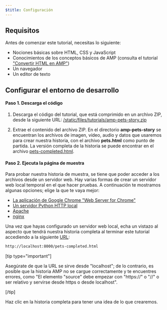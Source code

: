 ```yaml
---
$title: Configuración
---
```


## Requisitos

Antes de comenzar este tutorial, necesitas lo siguiente:

- Nociones básicas sobre HTML, CSS y JavaScript
- Conocimientos de los conceptos básicos de AMP (consulta el tutorial ["Convertir HTML en AMP"](../../../../documentation/guides-and-tutorials/start/converting/index.md))
- Un navegador
- Un editor de texto

## Configurar el entorno de desarrollo

#### Paso 1. Descarga el código

1.  Descarga el código del tutorial, que está comprimido en un archivo ZIP, desde la siguiente URL: <a href="/static/files/tutorials/amp-pets-story.zip">/static/files/tutorials/amp-pets-story.zip</a>

2. Extrae el contenido del archivo ZIP.  En el directorio **amp-pets-story** se encuentran los archivos de imagen, vídeo, audio y datos que usaremos para crear nuestra historia, con el archivo **pets.html** como punto de partida. La versión completa de la historia se puede encontrar en el archivo [pets-completed.html](https://github.com/ampproject/amp.dev/blob/legacy-master/tutorial_source/amp-pets-story/pets-completed.html).

#### Paso 2. Ejecuta la página de muestra

Para probar nuestra historia de muestra, se tiene que poder acceder a los archivos desde un servidor web. Hay varias formas de crear un servidor web local temporal en el que hacer pruebas.  A continuación te mostramos algunas opciones; elige la que te vaya mejor:

- [La aplicación de Google Chrome "Web Server for Chrome"](https://chrome.google.com/webstore/detail/web-server-for-chrome/ofhbbkphhbklhfoeikjpcbhemlocgigb)
- [Un servidor Python HTTP local](https://developer.mozilla.org/es/docs/Learn/Common_questions/set_up_a_local_testing_server#Running_a_simple_local_HTTP_server)
- [Apache](https://httpd.apache.org/docs/2.4/getting-started.html)
- [nginx](http://nginx.org/)

Una vez que hayas configurado un servidor web local, echa un vistazo al aspecto que tendrá nuestra historia completa al terminar este tutorial accediendo a la siguiente <a href="http://localhost:8000/pets-completed.html">URL</a>:

```html
http://localhost:8000/pets-completed.html
```

[tip type="important"]

Asegúrate de que la URL se sirve desde "localhost"; de lo contrario, es posible que la historia AMP no se cargue correctamente y te encuentres errores, como "El elemento "source" debe empezar con "https://" o "//" o ser relativo y servirse desde https o desde localhost".

[/tip]

Haz clic en la historia completa para tener una idea de lo que crearemos.
